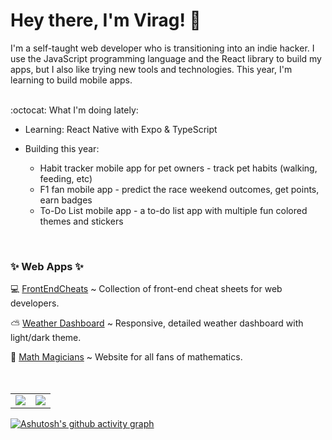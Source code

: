 # Hey there, I'm Virag! 🌸

I'm a self-taught web developer who is transitioning into an indie hacker.
I use the JavaScript programming language and the React library to build my apps, but I also like trying new tools and technologies.
This year, I'm learning to build mobile apps.
<br>
<br>

:octocat: What I'm doing lately:

- Learning: React Native with Expo & TypeScript

- Building this year:

  - Habit tracker mobile app for pet owners - track pet habits (walking, feeding, etc)
  - F1 fan mobile app - predict the race weekend outcomes, get points, earn badges
  - To-Do List mobile app - a to-do list app with multiple fun colored themes and stickers

<br>
<h3> ✨ Web Apps ✨ </h3>

 💻 [FrontEndCheats](https://frontendcheats.com/) ~ Collection of front-end cheat sheets for web developers.
   
 ⛅ [Weather Dashboard](https://virag-ky-weather-dashboard.netlify.app/) ~ Responsive, detailed weather dashboard with light/dark theme.
 
 📐 [Math Magicians](https://virag-ky-math-magicians.netlify.app/) ~ Website for all fans of mathematics.
<br>
<br>
<br>
<div><table><tr><td width="50%"><img src="https://github-readme-stats.vercel.app/api?username=virag-ky&show_icons=true&theme=cobalt"></td><td width="50%"><img src="https://github-readme-streak-stats-eight.vercel.app?user=virag-ky&theme=cobalt&fire=FF74B8&background=193549&currStreakNum=FF74B8"></td></tr></table></div>


[![Ashutosh's github activity graph](https://github-readme-activity-graph.vercel.app/graph?username=virag-ky&bg_color=193549&color=75eeb2&line=c576c1&point=0480ee&area=true&hide_border=false)](https://github.com/ashutosh00710/github-readme-activity-graph)
